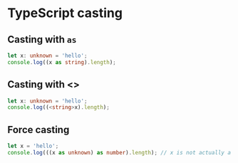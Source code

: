 # TypeScript casting 

## Casting with `as`
```typescript
let x: unknown = 'hello';
console.log((x as string).length);
```

## Casting with <>
```typescript
let x: unknown = 'hello';
console.log((<string>x).length);
```

## Force casting
```typescript
let x = 'hello';
console.log(((x as unknown) as number).length); // x is not actually a number so this will return undefined 
```
